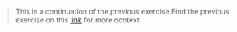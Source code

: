> This is a continuation of the previous exercise.Find the previous exercise on this [link](https://github.com/ekane3/TP1_Devops) for more ocntext